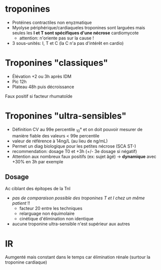 # troponines



- Protéines contractiles non enyzmatique 
- Myolyse périphérique/cardiaqueles troponines sont larguées mais seules les **I et T sont spécifiques d'une nécrose** cardiomycote 
    - attention: n'oriente pas sur la cause ! 
- 3 sous-unités: I, T et C (la C n'a pas d'intérêt en cardio)


# Troponines "classiques"


- Élévation +2 ou 3h après IDM 
- Pic 12h 
- Plateau 48h puis décroissance 

Faux positif si facteur rhumatoïde 


# Troponines "ultra-sensibles"


- Définition CV au 99e percentile <sub>10</sub>° et on doit pouvoir mesurer de manière fiable des valeurs < 99e percentile 
- valeur de référence à 14ng/L (au lieu de ng/mL) 
- Permet un diag biologique pour les petites nécrose (SCA ST-) 
- recommendation: dosage T0 et +3h (+/- 3e dosage si négatif) 
- Attention aux nombreux faux positifs (ex: sujet âgé) -> **dynamique** avec +30% en 3h par exemple 


## Dosage

Ac ciblant des épitopes de la TnI
- _pas de comparaison possible des troponines T et I chez un même patient_ !! 
    - facteur 20 entre les techniques 
    - relarguage non équimolaire 
    - cinétique d'élimination non identique 
- aucune troponine ultra-sensible n'est supérieur aux autres 


# IR


Aumgenté mais constant dans le temps car élimination rénale (surtour la troponine cardiaque) 

